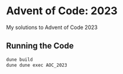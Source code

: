 # Advent of Code: 2023

My solutions to Advent of Code 2023

## Running the Code

```bash
dune build
dune dune exec AOC_2023
```
